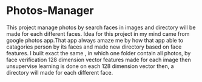 # Photos-Manager
This project manage photos by search faces in images and directory will be made for each different faces.
Idea for this project in my mind came from google photos app.That app always amaze me by  how that app able to catagories person by its faces and made new directory based on face features.
I built exact the same , in which one folder contain all photos, by face verification 128 dimension vector features made for each image then unsupervise learning is done on each 128 dimension vector then, a directory will made for each different face.
